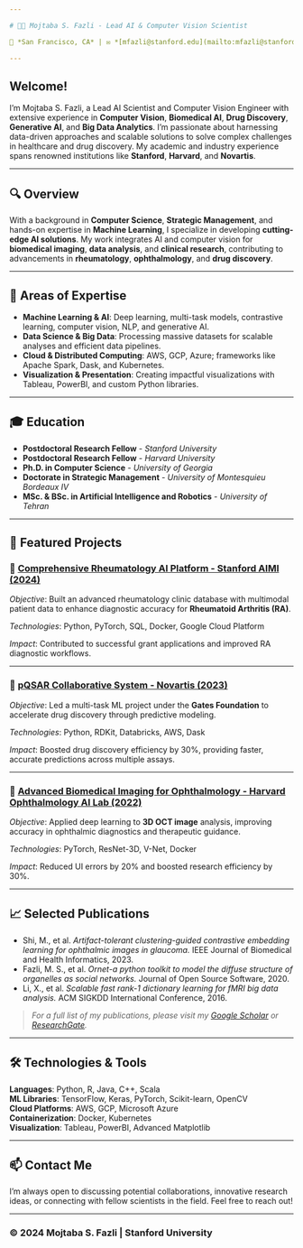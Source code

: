 ```yaml
---

# 👨‍🔬 Mojtaba S. Fazli - Lead AI & Computer Vision Scientist

📍 *San Francisco, CA* | ✉️ *[mfazli@stanford.edu](mailto:mfazli@stanford.edu)* | 🌐 *[Stanford Research Portfolio](https://web.stanford.edu/~mfazli/)* | 🖇️ *[LinkedIn](https://www.linkedin.com/in/mojtabafazli/)*

---
```


## Welcome!

I’m Mojtaba S. Fazli, a Lead AI Scientist and Computer Vision Engineer with extensive experience in **Computer Vision**, **Biomedical AI**, **Drug Discovery**, **Generative AI**, and **Big Data Analytics**. I’m passionate about harnessing data-driven approaches and scalable solutions to solve complex challenges in healthcare and drug discovery. My academic and industry experience spans renowned institutions like **Stanford**, **Harvard**, and **Novartis**.

---

## 🔍 Overview

With a background in **Computer Science**, **Strategic Management**, and hands-on expertise in **Machine Learning**, I specialize in developing **cutting-edge AI solutions**. My work integrates AI and computer vision for **biomedical imaging**, **data analysis**, and **clinical research**, contributing to advancements in **rheumatology**, **ophthalmology**, and **drug discovery**.

---

## 📂 Areas of Expertise

- **Machine Learning & AI**: Deep learning, multi-task models, contrastive learning, computer vision, NLP, and generative AI.
- **Data Science & Big Data**: Processing massive datasets for scalable analyses and efficient data pipelines.
- **Cloud & Distributed Computing**: AWS, GCP, Azure; frameworks like Apache Spark, Dask, and Kubernetes.
- **Visualization & Presentation**: Creating impactful visualizations with Tableau, PowerBI, and custom Python libraries.

---

## 🎓 Education

- **Postdoctoral Research Fellow** - *Stanford University*
- **Postdoctoral Research Fellow** - *Harvard University*
- **Ph.D. in Computer Science** - *University of Georgia*  
- **Doctorate in Strategic Management** - *University of Montesquieu Bordeaux IV*  
- **MSc. & BSc. in Artificial Intelligence and Robotics** - *University of Tehran*  

---

## 🌟 Featured Projects

### 🏥 [Comprehensive Rheumatology AI Platform - Stanford AIMI (2024)](https://web.stanford.edu/~mfazli/)

*Objective*: Built an advanced rheumatology clinic database with multimodal patient data to enhance diagnostic accuracy for **Rheumatoid Arthritis (RA)**.

*Technologies*: Python, PyTorch, SQL, Docker, Google Cloud Platform

*Impact*: Contributed to successful grant applications and improved RA diagnostic workflows.

---

### 💊 [pQSAR Collaborative System - Novartis (2023)](https://ophai.hms.harvard.edu/team/mojtaba-fazli-phd/)

*Objective*: Led a multi-task ML project under the **Gates Foundation** to accelerate drug discovery through predictive modeling.

*Technologies*: Python, RDKit, Databricks, AWS, Dask

*Impact*: Boosted drug discovery efficiency by 30%, providing faster, accurate predictions across multiple assays.

---

### 🧠 [Advanced Biomedical Imaging for Ophthalmology - Harvard Ophthalmology AI Lab (2022)](https://scholar.google.com/citations?user=yourGoogleScholarID)

*Objective*: Applied deep learning to **3D OCT image** analysis, improving accuracy in ophthalmic diagnostics and therapeutic guidance.

*Technologies*: PyTorch, ResNet-3D, V-Net, Docker

*Impact*: Reduced UI errors by 20% and boosted research efficiency by 30%.

---

## 📈 Selected Publications

- Shi, M., et al. *Artifact-tolerant clustering-guided contrastive embedding learning for ophthalmic images in glaucoma.* IEEE Journal of Biomedical and Health Informatics, 2023.
- Fazli, M. S., et al. *Ornet-a python toolkit to model the diffuse structure of organelles as social networks.* Journal of Open Source Software, 2020.
- Li, X., et al. *Scalable fast rank-1 dictionary learning for fMRI big data analysis.* ACM SIGKDD International Conference, 2016.

> *For a full list of my publications, please visit my [Google Scholar](https://scholar.google.com/citations?user=yourGoogleScholarID) or [ResearchGate](https://www.researchgate.net/profile/Mojtaba-S-Fazli).*


---

## 🛠️ Technologies & Tools

**Languages**: Python, R, Java, C++, Scala  
**ML Libraries**: TensorFlow, Keras, PyTorch, Scikit-learn, OpenCV  
**Cloud Platforms**: AWS, GCP, Microsoft Azure  
**Containerization**: Docker, Kubernetes  
**Visualization**: Tableau, PowerBI, Advanced Matplotlib  

---

## 📫 Contact Me

I’m always open to discussing potential collaborations, innovative research ideas, or connecting with fellow scientists in the field. Feel free to reach out!

---

### © 2024 Mojtaba S. Fazli | Stanford University
